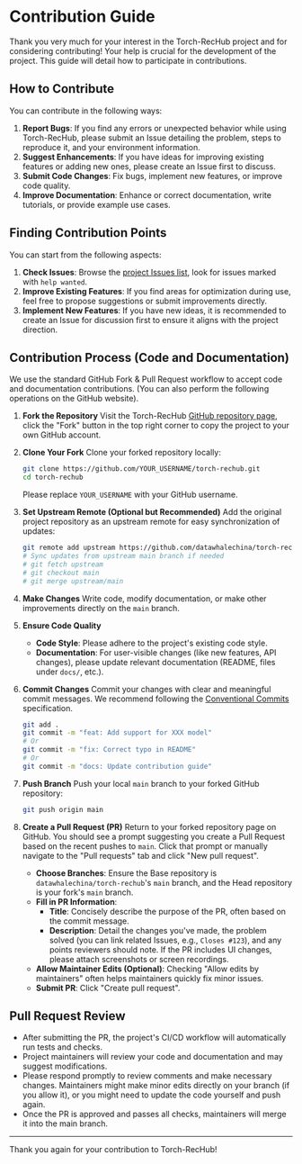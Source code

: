 # Contribution Guide

Thank you very much for your interest in the Torch-RecHub project and for considering contributing! Your help is crucial for the development of the project. This guide will detail how to participate in contributions.

## How to Contribute

You can contribute in the following ways:

1.  **Report Bugs**: If you find any errors or unexpected behavior while using Torch-RecHub, please submit an Issue detailing the problem, steps to reproduce it, and your environment information.
2.  **Suggest Enhancements**: If you have ideas for improving existing features or adding new ones, please create an Issue first to discuss.
3.  **Submit Code Changes**: Fix bugs, implement new features, or improve code quality.
4.  **Improve Documentation**: Enhance or correct documentation, write tutorials, or provide example use cases.

## Finding Contribution Points

You can start from the following aspects:

1.  **Check Issues**: Browse the [project Issues list](https://github.com/datawhalechina/torch-rechub/issues), look for issues marked with `help wanted`.
2.  **Improve Existing Features**: If you find areas for optimization during use, feel free to propose suggestions or submit improvements directly.
3.  **Implement New Features**: If you have new ideas, it is recommended to create an Issue for discussion first to ensure it aligns with the project direction.

## Contribution Process (Code and Documentation)

We use the standard GitHub Fork & Pull Request workflow to accept code and documentation contributions. (You can also perform the following operations on the GitHub website).

1.  **Fork the Repository**
    Visit the Torch-RecHub [GitHub repository page](https://github.com/datawhalechina/torch-rechub), click the "Fork" button in the top right corner to copy the project to your own GitHub account.

2.  **Clone Your Fork**
    Clone your forked repository locally:
    ```bash
    git clone https://github.com/YOUR_USERNAME/torch-rechub.git
    cd torch-rechub
    ```
    Please replace `YOUR_USERNAME` with your GitHub username.

3.  **Set Upstream Remote (Optional but Recommended)**
    Add the original project repository as an upstream remote for easy synchronization of updates:
    ```bash
    git remote add upstream https://github.com/datawhalechina/torch-rechub.git
    # Sync updates from upstream main branch if needed
    # git fetch upstream
    # git checkout main
    # git merge upstream/main
    ```

4.  **Make Changes**
    Write code, modify documentation, or make other improvements directly on the `main` branch.

5.  **Ensure Code Quality**
    *   **Code Style**: Please adhere to the project's existing code style.
    *   **Documentation**: For user-visible changes (like new features, API changes), please update relevant documentation (README, files under `docs/`, etc.).

6.  **Commit Changes**
    Commit your changes with clear and meaningful commit messages. We recommend following the [Conventional Commits](https://www.conventionalcommits.org/) specification.
    ```bash
    git add .
    git commit -m "feat: Add support for XXX model"
    # Or
    git commit -m "fix: Correct typo in README"
    # Or
    git commit -m "docs: Update contribution guide"
    ```

7.  **Push Branch**
    Push your local `main` branch to your forked GitHub repository:
    ```bash
    git push origin main
    ```

8.  **Create a Pull Request (PR)**
    Return to your forked repository page on GitHub. You should see a prompt suggesting you create a Pull Request based on the recent pushes to `main`. Click that prompt or manually navigate to the "Pull requests" tab and click "New pull request".
    *   **Choose Branches**: Ensure the Base repository is `datawhalechina/torch-rechub`'s `main` branch, and the Head repository is your fork's `main` branch.
    *   **Fill in PR Information**:
        *   **Title**: Concisely describe the purpose of the PR, often based on the commit message.
        *   **Description**: Detail the changes you've made, the problem solved (you can link related Issues, e.g., `Closes #123`), and any points reviewers should note. If the PR includes UI changes, please attach screenshots or screen recordings.
    *   **Allow Maintainer Edits (Optional)**: Checking "Allow edits by maintainers" often helps maintainers quickly fix minor issues.
    *   **Submit PR**: Click "Create pull request".

## Pull Request Review

*   After submitting the PR, the project's CI/CD workflow will automatically run tests and checks.
*   Project maintainers will review your code and documentation and may suggest modifications.
*   Please respond promptly to review comments and make necessary changes. Maintainers might make minor edits directly on your branch (if you allow it), or you might need to update the code yourself and push again.
*   Once the PR is approved and passes all checks, maintainers will merge it into the main branch.

---

Thank you again for your contribution to Torch-RecHub!